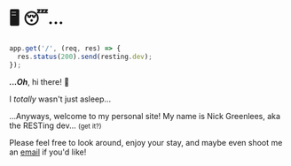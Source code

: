 # 🖥️ 😴...

```javascript
app.get('/', (req, res) => {
  res.status(200).send(resting.dev);
});
```

**_...Oh_**, hi there! :wave:

I _totally_ wasn't just asleep...

...Anyways, welcome to my personal site! My name is Nick Greenlees, aka the RESTing dev... <small>(get it?)</small>

Please feel free to look around, enjoy your stay, and maybe even shoot me an [email](pages/contact) if you'd like!
